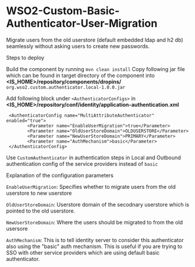 # WSO2-Custom-Basic-Authenticator-User-Migration

Migrate users from the old userstore (default embedded ldap and h2 db) seamlessly without asking users to create new passwords.

Steps to deploy

Build the component by running `mvn clean install`
Copy following jar file which can be found in target directory of the component into **<IS_HOME>/repository/components/dropins/**
`org.wso2.custom.authenticator.local-1.0.0.jar`

Add following block under `<AuthenticatorConfigs>` in **<IS_HOME>/repository/conf/identity/application-authentication.xml**
   
```
 <AuthenticatorConfig name="MultiAttributeAuthenticator" enabled="true">
        <Parameter name="EnableUserMigration">true</Parameter>
        <Parameter name="OldUserStoreDomain">OLDUSERSTORE</Parameter>
        <Parameter name="NewUserStoreDomain">PRIMARY</Parameter>
        <Parameter name="AuthMechanism">basic</Parameter>
 </AuthenticatorConfig>
 ```
  
Use `CustomAuthenticator` in authentication steps in Local and Outbound authentication config of the service providers instead of `basic`

Explanation of the configuration parameters

`EnableUserMigration`: Specifies whether to migrate users from the old userstore to new userstore

`OldUserStoreDomain`: Userstore domain of the secodnary userstore which is pointed to the old userstore.

`NewUserStoreDomain`: Where the users should be migrated to from the old usersore

`AuthMechanism`: This is to tell identity server to consider this authenticator also using the "basic" auth mechanism. This is useful if you are trying to SSO with other service providers which are using default basic authenticator.
